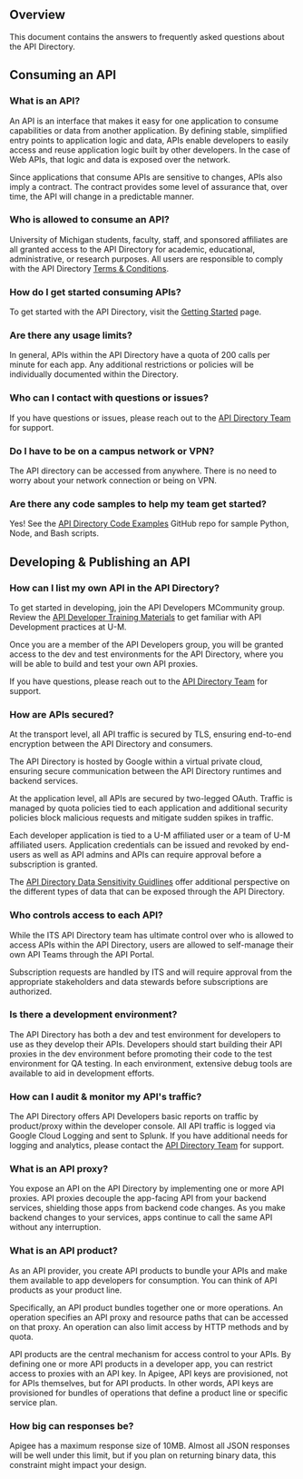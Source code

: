 ## Overview

This document contains the answers to frequently asked questions about the API Directory.

## Consuming an API

### What is an API?

An API is an interface that makes it easy for one application to consume capabilities or data from another application. By defining stable, simplified entry points to application logic and data, APIs enable developers to easily access and reuse application logic built by other developers. In the case of Web APIs, that logic and data is exposed over the network.

Since applications that consume APIs are sensitive to changes, APIs also imply a contract. The contract provides some level of assurance that, over time, the API will change in a predictable manner.

### Who is allowed to consume an API?

University of Michigan students, faculty, staff, and sponsored affiliates are all granted access to the API Directory for academic, educational, administrative, or research purposes. All users are responsible to comply with the API Directory [Terms & Conditions](https://dir.api.it.umich.edu/terms).

### How do I get started consuming APIs?

To get started with the API Directory, visit the [Getting Started](https://dir.api.it.umich.edu/get-started) page.

### Are there any usage limits?

In general, APIs within the API Directory have a quota of 200 calls per minute for each app. Any additional restrictions or policies will be individually documented within the Directory.

### Who can I contact with questions or issues?

If you have questions or issues, please reach out to the [API Directory Team](https://teamdynamix.umich.edu/TDClient/30/Portal/Requests/TicketRequests/NewForm?ID=h9GDFPFJJ8M_&RequestorType=Service) for support.

### Do I have to be on a campus network or VPN?

The API directory can be accessed from anywhere. There is no need to worry about your network connection or being on VPN.

### Are there any code samples to help my team get started?

Yes! See the [API Directory Code Examples](https://github.com/apidir/http-client-code-examples) GitHub repo for sample Python, Node, and Bash scripts.

## Developing & Publishing an API

### How can I list my own API in the API Directory?

To get started in developing, join the API Developers MCommunity group. Review the [API Developer Training Materials](https://documentation.its.umich.edu/node/3783) to get familiar with API Development practices at U-M.

Once you are a member of the API Developers group, you will be granted access to the dev and test environments for the API Directory, where you will be able to build and test your own API proxies.

If you have questions, please reach out to the [API Directory Team](https://teamdynamix.umich.edu/TDClient/30/Portal/Requests/TicketRequests/NewForm?ID=h9GDFPFJJ8M_&RequestorType=Service) for support.

### How are APIs secured?

At the transport level, all API traffic is secured by TLS, ensuring end-to-end encryption between the API Directory and consumers.

The API Directory is hosted by Google within a virtual private cloud, ensuring secure communication between the API Directory runtimes and backend services.

At the application level, all APIs are secured by two-legged OAuth. Traffic is managed by quota policies tied to each application and additional security policies block malicious requests and mitigate sudden spikes in traffic.

Each developer application is tied to a U-M affiliated user or a team of U-M affiliated users. Application credentials can be issued and revoked by end-users as well as API admins and APIs can require approval before a subscription is granted.

The [API Directory Data Sensitivity Guidlines](https://documentation.its.umich.edu/node/3933) offer additional perspective on the different types of data that can be exposed through the API Directory.

### Who controls access to each API?

While the ITS API Directory team has ultimate control over who is allowed to access APIs within the API Directory, users are allowed to self-manage their own API Teams through the API Portal.

Subscription requests are handled by ITS and will require approval from the appropriate stakeholders and data stewards before subscriptions are authorized.

### Is there a development environment?

The API Directory has both a dev and test environment for developers to use as they develop their APIs. Developers should start building their API proxies in the dev environment before promoting their code to the test environment for QA testing. In each environment, extensive debug tools are available to aid in development efforts.

### How can I audit & monitor my API's traffic?

The API Directory offers API Developers basic reports on traffic by product/proxy within the developer console. All API traffic is logged via Google Cloud Logging and sent to Splunk. If you have additional needs for logging and analytics, please contact the [API Directory Team](https://teamdynamix.umich.edu/TDClient/30/Portal/Requests/TicketRequests/NewForm?ID=h9GDFPFJJ8M_&RequestorType=Service) for support.

### What is an API proxy?

You expose an API on the API Directory by implementing one or more API proxies. API proxies decouple the app-facing API from your backend services, shielding those apps from backend code changes. As you make backend changes to your services, apps continue to call the same API without any interruption.

### What is an API product?

As an API provider, you create API products to bundle your APIs and make them available to app developers for consumption. You can think of API products as your product line.

Specifically, an API product bundles together one or more operations. An operation specifies an API proxy and resource paths that can be accessed on that proxy. An operation can also limit access by HTTP methods and by quota.

API products are the central mechanism for access control to your APIs. By defining one or more API products in a developer app, you can restrict access to proxies with an API key. In Apigee, API keys are provisioned, not for APIs themselves, but for API products. In other words, API keys are provisioned for bundles of operations that define a product line or specific service plan.

### How big can responses be?

Apigee has a maximum response size of 10MB. Almost all JSON responses will be well under this limit, but if you plan on returning binary data, this constraint might impact your design.
